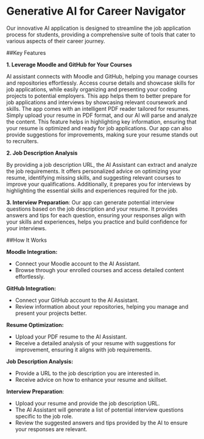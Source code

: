 # Generative AI for Career Navigator
Our innovative AI application is designed to streamline the job application process for students, providing a comprehensive suite of tools that cater to various aspects of their career journey.

##Key Features

**1. Leverage Moodle and GitHub for Your Courses**

AI assistant connects with Moodle and GitHub, helping you manage courses and repositories effortlessly. Access course details and showcase skills for job applications, while easily organizing and presenting your coding projects to potential employers. This app helps them to better prepare for job applications and interviews by showcasing relevant coursework and skills.
The app comes with an intelligent PDF reader tailored for resumes. Simply upload your resume in PDF format, and our AI will parse and analyze the content. This feature helps in highlighting key information, ensuring that your resume is optimized and ready for job applications. Our app can also provide suggestions for improvements, making sure your resume stands out to recruiters.

**2. Job Description Analysis**

By providing a job description URL, the AI Assistant can extract and analyze the job requirements. It offers personalized advice on optimizing your resume, identifying missing skills, and suggesting relevant courses to improve your qualifications. Additionally, it prepares you for interviews by highlighting the essential skills and experiences required for the job.

**3. Interview Preparation**:
Our app can generate potential interview questions based on the job description and your resume. It provides answers and tips for each question, ensuring your responses align with your skills and experiences, helps you practice and build confidence for your interviews.

##How It Works

**Moodle Integration:**
- Connect your Moodle account to the AI Assistant.
- Browse through your enrolled courses and access detailed content effortlessly.

**GitHub Integration:**
- Connect your GitHub account to the AI Assistant.
- Review information about your repositories, helping you manage and present your projects better.

**Resume Optimization:**
- Upload your PDF resume to the AI Assistant.
- Receive a detailed analysis of your resume with suggestions for improvement, ensuring it aligns with job requirements.

**Job Description Analysis:**
- Provide a URL to the job description you are interested in.
- Receive advice on how to enhance your resume and skillset.

**Interview Preparation**:
   - Upload your resume and provide the job description URL.
   - The AI Assistant will generate a list of potential interview questions specific to the job role.
   - Review the suggested answers and tips provided by the AI to ensure your responses are relevant.
